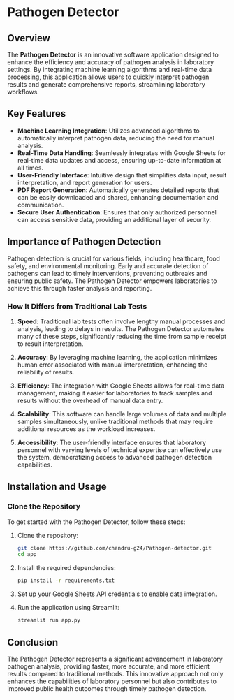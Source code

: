 # Pathogen Detector

## Overview

The **Pathogen Detector** is an innovative software application designed to enhance the efficiency and accuracy of pathogen analysis in laboratory settings. By integrating machine learning algorithms and real-time data processing, this application allows users to quickly interpret pathogen results and generate comprehensive reports, streamlining laboratory workflows.

## Key Features

- **Machine Learning Integration**: Utilizes advanced algorithms to automatically interpret pathogen data, reducing the need for manual analysis.
- **Real-Time Data Handling**: Seamlessly integrates with Google Sheets for real-time data updates and access, ensuring up-to-date information at all times.
- **User-Friendly Interface**: Intuitive design that simplifies data input, result interpretation, and report generation for users.
- **PDF Report Generation**: Automatically generates detailed reports that can be easily downloaded and shared, enhancing documentation and communication.
- **Secure User Authentication**: Ensures that only authorized personnel can access sensitive data, providing an additional layer of security.

## Importance of Pathogen Detection

Pathogen detection is crucial for various fields, including healthcare, food safety, and environmental monitoring. Early and accurate detection of pathogens can lead to timely interventions, preventing outbreaks and ensuring public safety. The Pathogen Detector empowers laboratories to achieve this through faster analysis and reporting.

### How It Differs from Traditional Lab Tests

1. **Speed**: Traditional lab tests often involve lengthy manual processes and analysis, leading to delays in results. The Pathogen Detector automates many of these steps, significantly reducing the time from sample receipt to result interpretation.

2. **Accuracy**: By leveraging machine learning, the application minimizes human error associated with manual interpretation, enhancing the reliability of results.

3. **Efficiency**: The integration with Google Sheets allows for real-time data management, making it easier for laboratories to track samples and results without the overhead of manual data entry.

4. **Scalability**: This software can handle large volumes of data and multiple samples simultaneously, unlike traditional methods that may require additional resources as the workload increases.

5. **Accessibility**: The user-friendly interface ensures that laboratory personnel with varying levels of technical expertise can effectively use the system, democratizing access to advanced pathogen detection capabilities.

## Installation and Usage

### Clone the Repository

To get started with the Pathogen Detector, follow these steps:

1. Clone the repository:
   ```bash
   git clone https://github.com/chandru-g24/Pathogen-detector.git
   cd app
   ```

2. Install the required dependencies:
   ```bash
   pip install -r requirements.txt
   ```

3. Set up your Google Sheets API credentials to enable data integration.

4. Run the application using Streamlit:
   ```bash
   streamlit run app.py
   ```

## Conclusion

The Pathogen Detector represents a significant advancement in laboratory pathogen analysis, providing faster, more accurate, and more efficient results compared to traditional methods. This innovative approach not only enhances the capabilities of laboratory personnel but also contributes to improved public health outcomes through timely pathogen detection.

